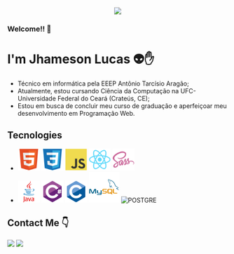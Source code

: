 <div align="center">
<img align="center" src="https://thumbs.gfycat.com/DamagedImportantAmurratsnake-size_restricted.gif" style="width: 80%" />
</div>  

### Welcome!! :wave:
# I'm Jhameson Lucas :alien::raised_hand: 
* Técnico em informática pela EEEP Antônio Tarcísio Aragão; 
* Atualmente, estou cursando Ciência da Computação na UFC-Universidade Federal do  Ceará (Crateús, CE); 
* Estou em busca de concluir meu curso de graduação e aperfeiçoar meu desenvolvimento em Programação Web.
 
<!--#OpenToWork  -- :computer::fire::exclamation:   :telephone_receiver:me-->

## Tecnologies 
<ul>
<li> 
 <img aling= "center" alt="HTML-5" height="50" width="50" src="https://raw.githubusercontent.com/devicons/devicon/master/icons/html5/html5-original.svg" style = "max-width: 100%;"> </img>
 <img aling= "center" alt="CSS3" height="50" width="50" src="https://raw.githubusercontent.com/devicons/devicon/master/icons/css3/css3-original.svg" style = "max-width: 100%;"></img>
 <img aling= "center" alt="javaScript" height="50" width="50" src="https://raw.githubusercontent.com/devicons/devicon/master/icons/javascript/javascript-original.svg" style = "max-width: 100%;"></img> 
 <img aling= "center" alt="React-Native" height="50" width="50" src="https://raw.githubusercontent.com/devicons/devicon/master/icons/react/react-original.svg" style = "max-width: 100%;"></img>
 <img aling= "center" alt="SASS" height="50" width="50" src="https://raw.githubusercontent.com/devicons/devicon/master/icons/sass/sass-original.svg" style = "max-width: 100%;"> </img>
</li>
<li>
 <img aling= "center" alt="java" height="50" width="50" src="https://raw.githubusercontent.com/devicons/devicon/master/icons/java/java-original-wordmark.svg" style = "max-width: 100%;"> </img>
 <img aling= "center" alt="CSharp" height="50" width="50" src="https://raw.githubusercontent.com/devicons/devicon/master/icons/csharp/csharp-original.svg" style = "max-width: 100%;"></img>
 <img aling= "center" alt="C" height="50" width="50" src="https://raw.githubusercontent.com/devicons/devicon/master/icons/c/c-original.svg" style = "max-width: 100%;"></img>  <img aling= "center" alt="MYSQL" height="70" width="70" src="https://raw.githubusercontent.com/devicons/devicon/master/icons/mysql/mysql-original-wordmark.svg" style = "max-width: 100%;"></img>
 <img aling= "center" alt="POSTGRE" height="70" width="70" src="https://cdn.jsdelivr.net/gh/devicons/devicon/icons/postgresql/postgresql-original.svg" style = "max-width: 90%;"></img>
 
 
 
</ul>





 ## Contact Me  :point_down:
<!--
<p align="left">
Entre em contato comigo por:
</p>
-->

<p align="left">
  <a href="mailto:jhamesonlucas22@gmail.com" alt="Gmail">
  <img src="https://img.shields.io/badge/-Gmail-FF0000?style=flat-square&labelColor=FF0000&logo=gmail&logoColor=white&link=mailto:jhamesonlucas22@gmail.com" /></a>
  <a href="https://www.linkedin.com/in/jhameson-lucas-9455a5196/" alt="Linkedin">
  <img src="https://img.shields.io/badge/-Linkedin-0e76a8?style=flat-square&logo=Linkedin&logoColor=white&link=https://www.linkedin.com/in/jhameson-lucas-9455a5196/"/></a>
  <!--<a href="https://www.instagram.com/lucas_jl8/" alt="Instagram">
  <img src="https://img.shields.io/badge/-Instagram-DF0174?style=flat-square&labelColor=DF0174&logo=instagram&logoColor=white&link=https://www.instagram.com/lucas_jl8/"/></a>-->
</p>  

<!--
![Anurag's GitHub stats](https://github-readme-stats.vercel.app/api?username=Jhameson&show_icons=true&theme=dark)

[![Top Langs](https://github-readme-stats.vercel.app/api/top-langs/?username=Jhameson&layout=compact)](https://github.com/Jhameson/github-readme-stats)
-->
